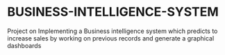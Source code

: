 # BUSINESS-INTELLIGENCE-SYSTEM
Project on Implementing a Business intelligence system which predicts to increase sales by working on previous records and generate a graphical dashboards
